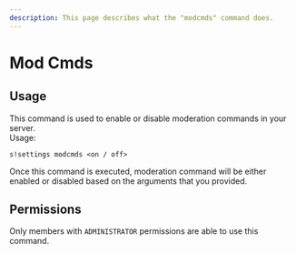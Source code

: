 ```yaml
---
description: This page describes what the "modcmds" command does.
---
```


# Mod Cmds

## Usage

This command is used to enable or disable moderation commands in your server.  
Usage:

```text
s!settings modcmds <on / off>
```

Once this command is executed, moderation command will be either enabled or disabled based on the arguments that you provided.

## Permissions

Only members with `ADMINISTRATOR` permissions are able to use this command.

